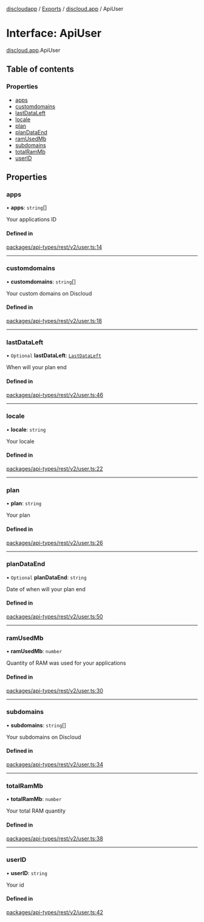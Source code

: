 [discloudapp](../README.md) / [Exports](../modules.md) / [discloud.app](../modules/discloud_app.md) / ApiUser

# Interface: ApiUser

[discloud.app](../modules/discloud_app.md).ApiUser

## Table of contents

### Properties

- [apps](discloud_app.ApiUser.md#apps)
- [customdomains](discloud_app.ApiUser.md#customdomains)
- [lastDataLeft](discloud_app.ApiUser.md#lastdataleft)
- [locale](discloud_app.ApiUser.md#locale)
- [plan](discloud_app.ApiUser.md#plan)
- [planDataEnd](discloud_app.ApiUser.md#plandataend)
- [ramUsedMb](discloud_app.ApiUser.md#ramusedmb)
- [subdomains](discloud_app.ApiUser.md#subdomains)
- [totalRamMb](discloud_app.ApiUser.md#totalrammb)
- [userID](discloud_app.ApiUser.md#userid)

## Properties

### apps

• **apps**: `string`[]

Your applications ID

#### Defined in

[packages/api-types/rest/v2/user.ts:14](https://github.com/discloud/discloud.app/blob/86003e6/packages/api-types/rest/v2/user.ts#L14)

___

### customdomains

• **customdomains**: `string`[]

Your custom domains on Discloud

#### Defined in

[packages/api-types/rest/v2/user.ts:18](https://github.com/discloud/discloud.app/blob/86003e6/packages/api-types/rest/v2/user.ts#L18)

___

### lastDataLeft

• `Optional` **lastDataLeft**: [`LastDataLeft`](discloud_app.LastDataLeft.md)

When will your plan end

#### Defined in

[packages/api-types/rest/v2/user.ts:46](https://github.com/discloud/discloud.app/blob/86003e6/packages/api-types/rest/v2/user.ts#L46)

___

### locale

• **locale**: `string`

Your locale

#### Defined in

[packages/api-types/rest/v2/user.ts:22](https://github.com/discloud/discloud.app/blob/86003e6/packages/api-types/rest/v2/user.ts#L22)

___

### plan

• **plan**: `string`

Your plan

#### Defined in

[packages/api-types/rest/v2/user.ts:26](https://github.com/discloud/discloud.app/blob/86003e6/packages/api-types/rest/v2/user.ts#L26)

___

### planDataEnd

• `Optional` **planDataEnd**: `string`

Date of when will your plan end

#### Defined in

[packages/api-types/rest/v2/user.ts:50](https://github.com/discloud/discloud.app/blob/86003e6/packages/api-types/rest/v2/user.ts#L50)

___

### ramUsedMb

• **ramUsedMb**: `number`

Quantity of RAM was used for your applications

#### Defined in

[packages/api-types/rest/v2/user.ts:30](https://github.com/discloud/discloud.app/blob/86003e6/packages/api-types/rest/v2/user.ts#L30)

___

### subdomains

• **subdomains**: `string`[]

Your subdomains on Discloud

#### Defined in

[packages/api-types/rest/v2/user.ts:34](https://github.com/discloud/discloud.app/blob/86003e6/packages/api-types/rest/v2/user.ts#L34)

___

### totalRamMb

• **totalRamMb**: `number`

Your total RAM quantity

#### Defined in

[packages/api-types/rest/v2/user.ts:38](https://github.com/discloud/discloud.app/blob/86003e6/packages/api-types/rest/v2/user.ts#L38)

___

### userID

• **userID**: `string`

Your id

#### Defined in

[packages/api-types/rest/v2/user.ts:42](https://github.com/discloud/discloud.app/blob/86003e6/packages/api-types/rest/v2/user.ts#L42)
